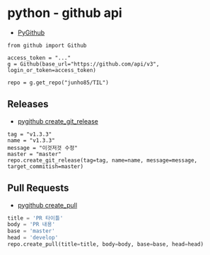 # python  - github api
* [PyGithub](https://pygithub.readthedocs.io/en/latest/index.html)

```
from github import Github

access_token = "..."
g = Github(base_url="https://github.com/api/v3", login_or_token=access_token)

repo = g.get_repo("junho85/TIL")
```

## Releases
* [pygithub create_git_release](https://pygithub.readthedocs.io/en/latest/github_objects/Repository.html#github.Repository.Repository.create_git_release)

```
tag = "v1.3.3"
name = "v1.3.3"
message = "이것저것 수정"
master = "master"
repo.create_git_release(tag=tag, name=name, message=message, target_commitish=master)
```

## Pull Requests
* [pygithub create_pull](https://pygithub.readthedocs.io/en/latest/github_objects/Repository.html#github.Repository.Repository.create_pull)

```python
title = 'PR 타이틀'
body = 'PR 내용'
base = 'master'
head = 'develop'
repo.create_pull(title=title, body=body, base=base, head=head)
```